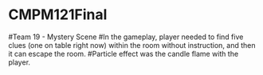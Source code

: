 # CMPM121Final
#Team 19 - Mystery Scene
#In the gameplay, player needed to find five clues (one on table right now) within the room without instruction, and then it can escape the room.
#Particle effect was the candle flame with the player.
